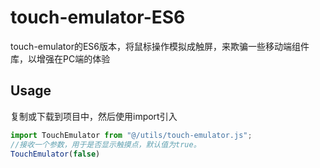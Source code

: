 # touch-emulator-ES6
touch-emulator的ES6版本，将鼠标操作模拟成触屏，来欺骗一些移动端组件库，以增强在PC端的体验

## Usage
复制或下载到项目中，然后使用import引入
```javascript
import TouchEmulator from "@/utils/touch-emulator.js";
//接收一个参数，用于是否显示触摸点，默认值为true。
TouchEmulator(false)
```
